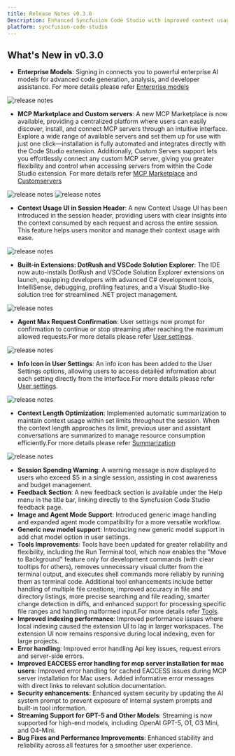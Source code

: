 ```yaml
---
title: Release Notes v0.3.0
Description: Enhanced Syncfusion Code Studio with improved context usage UI, extension management, terminal, and various new features and bug fixes.
platform: syncfusion-code-studio
---
```


## What's New in v0.3.0
- **Enterprise Models**: Signing in connects you to powerful enterprise AI models for advanced code generation, analysis, and developer assistance. For more details please refer [Enterprise models](/code-studio/get-started/Signin)
<img src="./releasenotes-images/sign5.png" alt="release notes" >

- **MCP Marketplace and Custom servers**: A new MCP Marketplace is now available, providing a centralized platform where users can easily discover, install, and connect MCP servers through an intuitive interface. Explore a wide range of available servers and set them up for use with just one click—installation is fully automated and integrates directly with the Code Studio extension. Additionally, Custom Servers support lets you effortlessly connect any custom MCP server, giving you greater flexibility and control when accessing servers from within the Code Studio extension. For more details refer [MCP Marketplace](/code-studio/reference/configure-properties/mcp/marketplace) and [Customservers](/code-studio/reference/configure-properties/mcp/customServers)
<img src="./releasenotes-images/MCPmarketplace.png" alt="release notes" >
<img src="./releasenotes-images/Customserver1.png" alt="release notes" >

- **Context Usage UI in Session Header**: A new Context Usage UI has been introduced in the session header, providing users with clear insights into the context consumed by each request and across the entire session. This feature helps users monitor and manage their context usage with ease.
<img src="./releasenotes-images/contextusage.png" alt="release notes" >

- **Built-in Extensions: DotRush and VSCode Solution Explorer**: The IDE now auto-installs DotRush and VSCode Solution Explorer extensions on launch, equipping developers with advanced C# development tools, IntelliSense, debugging, profiling features, and a Visual Studio-like solution tree for streamlined .NET project management.
<img src="./releasenotes-images/extension.png" alt="release notes" >

- **Agent Max Request Confirmation**: User settings now prompt for confirmation to continue or stop streaming after reaching the maximum allowed requests.For more details please refer [User settings](/code-studio/reference/configure-properties/Usersettings).
<img src="./releasenotes-images/agentmaxrequest.png" alt="release notes" >

- **Info Icon in User Settings**: An info icon has been added to the User Settings options, allowing users to access detailed information about each setting directly from the interface.For more details please refer [User settings](/code-studio/reference/configure-properties/Usersettings).
<img src="./releasenotes-images/infoicon.png" alt="release notes" >

- **Context Length Optimization**: Implemented automatic summarization to maintain context usage within set limits throughout the session. When the context length approaches its limit, previous user and assistant conversations are summarized to manage resource consumption efficiently.For more details please refer [Summarization](/code-studio/features/Summarize)
<img src="./releasenotes-images/summarization.png" alt="release notes" >

- **Session Spending Warning**: A warning message is now displayed to users who exceed $5 in a single session, assisting in cost awareness and budget management.
- **Feedback Section**: A new feedback section is available under the Help menu in the title bar, linking directly to the Syncfusion Code Studio feedback page.
- **Image and Agent Mode Support**: Introduced generic image handling and expanded agent mode compatibility for a more versatile workflow.
- **Generic new model support**: Introducing new generic model support in add chat model option in user settings. 
- **Tools Improvements**: Tools have been updated for greater reliability and flexibility, including the Run Terminal tool, which now enables the "Move to Background" feature only for development commands (with clear tooltips for others), removes unnecessary visual clutter from the terminal output, and executes shell commands more reliably by running them as terminal code. Additional tool enhancements include better handling of multiple file creations, improved accuracy in file and directory listings, more precise searching and file reading, smarter change detection in diffs, and enhanced support for processing specific file ranges and handling malformed input.For more details refer [Tools](/code-studio/reference/configure-properties/Tools).
- **Improved indexing performance**: Improved performance issues where local indexing caused the extension UI to lag in larger workspaces. The extension UI now remains responsive during local indexing, even for large projects. 
- **Error handling**: Improved error handling Api key issues, request errors and server-side errors. 
- **Improved EACCESS error handling for mcp server installation for mac users**: Improved error handling for cached EACCESS issues during MCP server installation for Mac users. Added informative error messages with direct links to relevant solution documentation. 
- **Security enhancements**: Enhanced system security by updating the AI system prompt to prevent exposure of internal system prompts and built-in tool information. 
- **Streaming Support for GPT-5 and Other Models**: Streaming is now supported for high-end models, including OpenAI GPT-5, O1, O3 Mini, and O4-Mini.
- **Bug Fixes and Performance Improvements**: Enhanced stability and reliability across all features for a smoother user experience.
